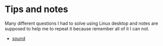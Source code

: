 # Tips and notes
Many different questions I had to solve using Linux desktop and notes are supposed to help me to repeat it because remember all of it I can not.

* [sound](./sound.md)
